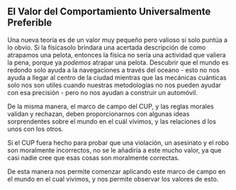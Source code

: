 ## El Valor del Comportamiento Universalmente Preferible

Una nueva teoría es de un valor muy pequeño pero valioso si solo puntúa a lo obvio. Si la físicasolo brindara una acertada descripción de como atrapamos una pelota, entonces la física no sería una actividad que valiera la pena, porque ya *podemos* atrapar una pelota. Descubrir que el mundo es redondo solo ayuda a la navegaciones a través del oceano - esto no nos ayuda a llegar al centro de la ciudad mientras que las mecánicas cuánticas solo nos son utiles cuando nuestras metodologías no nos pueden ayudar con esa precisión - pero no nos ayudan a construir un automóvil.

De la misma manera, el marco de campo del CUP, y las reglas morales validan y rechazan, deben proporcionarnos con algunas ideas sorprendentes sobre el mundo en el cuál vivimos, y las relaciones d los unos con los otros.

Si el CUP fuera hecho para probar que una violación, un asesinato y el robo son moralmente incorrectos, no se le añadiría a este mucho valor, ya que casi nadie cree que esas cosas son moralmente correctas.

De esta manera nos permite comenzar aplicando este marco de campo en el mundo en el cual vivimos, y nos permite observar los valores de esto.